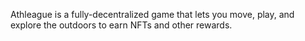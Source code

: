 Athleague is a fully-decentralized game that lets you move, play, and explore the outdoors to earn NFTs and other rewards.
